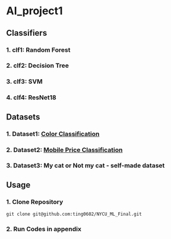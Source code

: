 # AI_project1

## Classifiers
### 1. clf1: Random Forest
### 2. clf2: Decision Tree
### 3. clf3: SVM
### 4. clf4: ResNet18

## Datasets
### 1. Dataset1: [Color Classification](https://www.kaggle.com/datasets/ayanzadeh93/color-classification/code)
### 2. Dataset2: [Mobile Price Classification](https://www.kaggle.com/datasets/iabhishekofficial/mobile-price-classification?resource=download)
### 3. Dataset3: My cat or Not my cat - self-made dataset

## Usage
### 1. Clone Repository
```
git clone git@github.com:ting0602/NYCU_ML_Final.git
```
### 2. Run Codes in appendix
